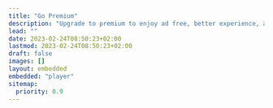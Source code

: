 ```yaml
---
title: "Go Premium"
description: "Upgrade to premium to enjoy ad free, better experience, additional features, commercial & publishing licenses, and more."
lead: ""
date: 2023-02-24T08:50:23+02:00
lastmod: 2023-02-24T08:50:23+02:00
draft: false
images: []
layout: embedded
embedded: "player"
sitemap:
  priority: 0.9
---
```

